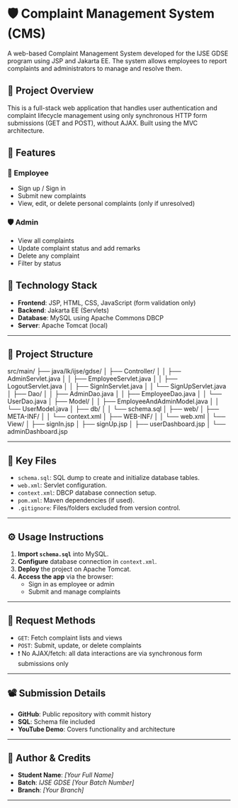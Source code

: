 # 🛡️ Complaint Management System (CMS)

A web-based Complaint Management System developed for the IJSE GDSE program using JSP and Jakarta EE. The system allows employees to report complaints and administrators to manage and resolve them.

## 📌 Project Overview

This is a full-stack web application that handles user authentication and complaint lifecycle management using only synchronous HTTP form submissions (GET and POST), without AJAX. Built using the MVC architecture.

## 🚀 Features

### 👤 Employee
- Sign up / Sign in
- Submit new complaints
- View, edit, or delete personal complaints (only if unresolved)

### 🛡️ Admin
- View all complaints
- Update complaint status and add remarks
- Delete any complaint
- Filter by status

## 🧰 Technology Stack

- **Frontend**: JSP, HTML, CSS, JavaScript (form validation only)
- **Backend**: Jakarta EE (Servlets)
- **Database**: MySQL using Apache Commons DBCP
- **Server**: Apache Tomcat (local)

---

## 🧱 Project Structure

src/main/
├── java/lk/ijse/gdse/
│ ├── Controller/
│ │ ├── AdminServlet.java
│ │ ├── EmployeeServlet.java
│ │ ├── LogoutServlet.java
│ │ ├── SignInServlet.java
│ │ └── SignUpServlet.java
│ ├── Dao/
│ │ ├── AdminDao.java
│ │ ├── EmployeeDao.java
│ │ └── UserDao.java
│ ├── Model/
│ │ ├── EmployeeAndAdminModel.java
│ │ └── UserModel.java
│ ├── db/
│ │ └── schema.sql
│
├── web/
│ ├── META-INF/
│ │ └── context.xml
│ ├── WEB-INF/
│ │ └── web.xml
│ └── View/
│ ├── signIn.jsp
│ ├── signUp.jsp
│ ├── userDashboard.jsp
│ └── adminDashboard.jsp




---

## 📂 Key Files

- `schema.sql`: SQL dump to create and initialize database tables.
- `web.xml`: Servlet configuration.
- `context.xml`: DBCP database connection setup.
- `pom.xml`: Maven dependencies (if used).
- `.gitignore`: Files/folders excluded from version control.

---

## ⚙️ Usage Instructions

1. **Import `schema.sql`** into MySQL.
2. **Configure** database connection in `context.xml`.
3. **Deploy** the project on Apache Tomcat.
4. **Access the app** via the browser:
   - Sign in as employee or admin
   - Submit and manage complaints

---

## 🔄 Request Methods

- `GET`: Fetch complaint lists and views
- `POST`: Submit, update, or delete complaints
- ❗ No AJAX/fetch: all data interactions are via synchronous form submissions only

---

## 📽️ Submission Details

- **GitHub**: Public repository with commit history
- **SQL**: Schema file included
- **YouTube Demo**: Covers functionality and architecture

---

## 🧾 Author & Credits

- **Student Name**: *[Your Full Name]*
- **Batch**: *IJSE GDSE [Your Batch Number]*
- **Branch**: *[Your Branch]*

---

